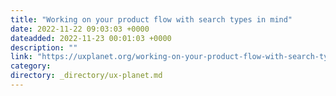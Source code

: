 ```yaml
---
title: "Working on your product flow with search types in mind"
date: 2022-11-22 09:03:03 +0000
dateadded: 2022-11-23 00:01:03 +0000
description: ""
link: "https://uxplanet.org/working-on-your-product-flow-with-search-types-in-mind-4a34826cc4e1?source=rss----819cc2aaeee0---4"
category:
directory: _directory/ux-planet.md
---
```

